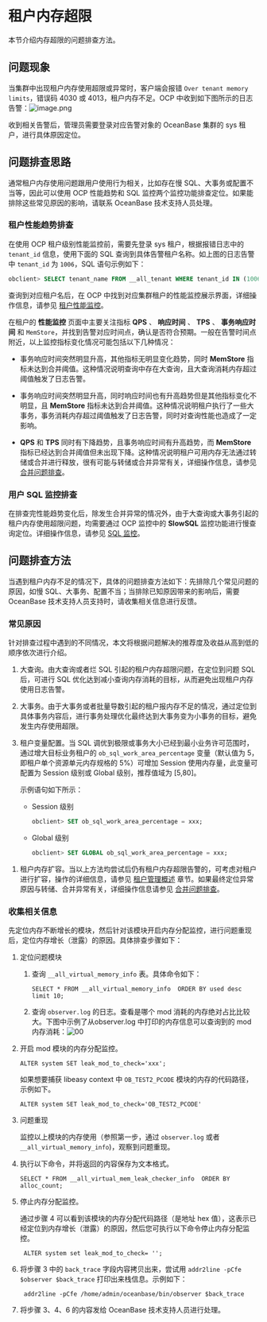# 租户内存超限

本节介绍内存超限的问题排查方法。

## 问题现象

当集群中出现租户内存使用超限或异常时，客户端会报错 `Over tenant memory limits`，错误码 4030 或 4013，租户内存不足。OCP 中收到如下图所示的日志告警：![image.png](http://icms-x-dita.oss-cn-zhangjiakou.aliyuncs.com/xdita-output/zh-CN/task14795230/images/p147167.png?Expires=7258145946&OSSAccessKeyId=LTAIJfoPL6wmrirR&Signature=sETuKtmYCGYtoBLV4GvBT6KGvu4%3D "image.png")

收到相关告警后，管理员需要登录对应告警对象的 OceanBase 集群的 sys 租户，进行具体原因定位。

## 问题排查思路

通常租户内存使用问题跟用户使用行为相关，比如存在慢 SQL、大事务或配置不当等，因此可以使用 OCP 性能趋势和 SQL 监控两个监控功能排查定位。如果能排除这些常见原因的影响，请联系 OceanBase 技术支持人员处理。

### 租户性能趋势排查

在使用 OCP 租户级别性能监控前，需要先登录 sys 租户，根据报错日志中的 `tenant_id` 信息，使用下面的 SQL 查询到具体告警租户名称。如上图的日志告警中 `tenant_id` 为 `1006`，SQL 语句示例如下：

```sql
obclient> SELECT tenant_name FROM __all_tenant WHERE tenant_id IN (1006);
```

查询到对应租户名后，在 OCP 中找到对应集群租户的性能监控展示界面，详细操作信息，请参见 [租户性能监控](../../6.basic-database-management/4.manage-tenants/10.tenant-performance-monitoring.md)。

在租户的 **性能监控** 页面中主要关注指标 **QPS** 、 **响应时间** 、 **TPS** 、 **事务响应时间** 和 `MemStore`，并找到告警对应时间点，确认是否符合预期。一般在告警时间点附近，以上监控指标变化情况可能包括以下几种情况：

* 事务响应时间突然明显升高，其他指标无明显变化趋势，同时 **MemStore** 指标未达到合并阈值。这种情况说明查询中存在大查询，且大查询消耗内存超过阈值触发了日志告警。

* 事务响应时间突然明显升高，同时响应时间也有升高趋势但是其他指标变化不明显，且 **MemStore** 指标未达到合并阈值。这种情况说明租户执行了一些大事务，事务消耗内存超过阈值触发了日志告警，同时对查询性能也造成了一定影响。

* **QPS** 和 **TPS** 同时有下降趋势，且事务响应时间有升高趋势，而 **MemStore** 指标已经达到合并阈值但未出现下降。这种情况说明租户可用内存无法通过转储或合并进行释放，很有可能与转储或合并异常有关，详细操作信息，请参见 [合并问题排查](../4.troubleshoot/14.merge-troubleshooting.md)。

### 用户 SQL 监控排查

在排查完性能趋势变化后，除发生合并异常的情况外，由于大查询或大事务引起的租户内存使用超限问题，均需要通过 OCP 监控中的 **SlowSQL** 监控功能进行慢查询定位。详细操作信息，请参见 [SQL 监控](../1.administrator-guide-monitoring-and-alerts/1.use-ocp-to-monitor-databases/2.monitoring/3.sql-monitoring.md)。

## 问题排查方法

当遇到租户内存不足的情况下，具体的问题排查方法如下：先排除几个常见问题的原因，如慢 SQL、大事务、配置不当；当排除已知原因带来的影响后，需要 OceanBase 技术支持人员支持时，请收集相关信息进行反馈。

### 常见原因

针对排查过程中遇到的不同情况，本文将根据问题解决的推荐度及收益从高到低的顺序依次进行介绍。

1. 大查询。由大查询或者烂 SQL 引起的租户内存超限问题，在定位到问题 SQL 后，可进行 SQL 优化达到减小查询内存消耗的目标，从而避免出现租户内存使用日志告警。

2. 大事务。由于大事务或者批量导数引起的租户报内存不足的情况，通过定位到具体事务内容后，进行事务处理优化最终达到大事务变为小事务的目标，避免发生内存使用超限。

3. 租户变量配置。当 SQL 调优到极限或事务大小已经到最小业务许可范围时，通过增大目标业务租户的 `ob_sql_work_area_percentage` 变量（默认值为 5，即租户单个资源单元内存规格的 5%）可增加 Session 使用内存量，此变量可配置为 Session 级别或 Global 级别，推荐值域为 \[5,80\]。

   示例语句如下所示：
   * Session 级别

     ```sql
     obclient> SET ob_sql_work_area_percentage = xxx;
     ```

   * Global 级别

     ```sql
     obclient> SET GLOBAL ob_sql_work_area_percentage = xxx;
     ```

<!-- -->

1. 租户内存扩容。当以上方法均尝试后仍有租户内存超限告警的，可考虑对租户进行扩容，操作的详细信息，请参见 [租户管理概述](../../6.basic-database-management/4.manage-tenants/1.overview-of-tenant-management.md) 章节。如果最终定位异常原因与转储、合并异常有关，详细操作信息请参见 [合并问题排查](../4.troubleshoot/14.merge-troubleshooting.md)。

### 收集相关信息

先定位内存不断增长的模块，然后针对该模块开启内存分配监控，进行问题重现后，定位内存增长（泄露）的原因。具体排查步骤如下：

1. 定位问题模块

   1. 查询 `__all_virtual_memory_info` 表。具体命令如下：

      ```shell
      SELECT * FROM __all_virtual_memory_info  ORDER BY used desc limit 10;
      ```

   2. 查询 `observer.log` 的日志。查看是哪个 mod 消耗的内存绝对占比比较大。下图中示例了从observer.log 中打印的内存信息可以查询到的 mod 内存消耗：![00](http://icms-x-dita.oss-cn-zhangjiakou.aliyuncs.com/xdita-output/zh-CN/task14795230/images/p373562.png?Expires=7258145946&OSSAccessKeyId=LTAIJfoPL6wmrirR&Signature=95KOZ2SHYWAVVT2wrH4Wd65epdc%3D)

2. 开启 mod 模块的内存分配监控。

   ```unknow
   ALTER system SET leak_mod_to_check='xxx';
   ```

   如果想要捕获 libeasy context 中 `OB_TEST2_PCODE` 模块的内存的代码路径，示例如下。

   ```unknow
   ALTER system SET leak_mod_to_check='OB_TEST2_PCODE'
   ```

3. 问题重现

   监控以上模块的内存使用（参照第一步，通过 `observer.log` 或者 `__all_virtual_memory_info`)，观察到问题重现。

4. 执行以下命令，并将返回的内容保存为文本格式。

   ```unknow
   SELECT * FROM __all_virtual_mem_leak_checker_info  ORDER BY alloc_count; 
   ```

5. 停止内存分配监控。

   通过步骤 4 可以看到该模块的内存分配代码路径（是地址 hex 值），这表示已经定位到内存增长（泄露）的原因，然后您可执行以下命令停止内存分配监控。

   ```unknow
    ALTER system set leak_mod_to_check= '';
   ```

6. 将步骤 3 中的 `back_trace` 字段内容拷贝出来，尝试用 `addr2line -pCfe $observer $back_trace` 打印出来栈信息。示例如下：

   ```shell
    addr2line -pCfe /home/admin/oceanbase/bin/observer $back_trace
   ```

7. 将步骤 3、4、6 的内容发给 OceanBase 技术支持人员进行处理。
